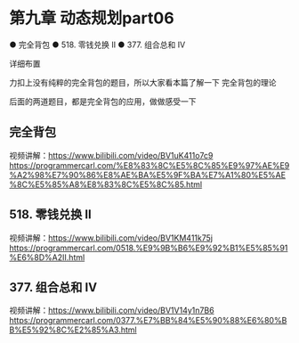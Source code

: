# 第九章 动态规划part06
● 完全背包
● 518. 零钱兑换 II 
● 377. 组合总和 Ⅳ  

  详细布置 

力扣上没有纯粹的完全背包的题目，所以大家看本篇了解一下 完全背包的理论 

后面的两道题目，都是完全背包的应用，做做感受一下 

## 完全背包 
视频讲解：https://www.bilibili.com/video/BV1uK411o7c9
https://programmercarl.com/%E8%83%8C%E5%8C%85%E9%97%AE%E9%A2%98%E7%90%86%E8%AE%BA%E5%9F%BA%E7%A1%80%E5%AE%8C%E5%85%A8%E8%83%8C%E5%8C%85.html   

## 518. 零钱兑换 II  
视频讲解：https://www.bilibili.com/video/BV1KM411k75j
https://programmercarl.com/0518.%E9%9B%B6%E9%92%B1%E5%85%91%E6%8D%A2II.html  

## 377. 组合总和 Ⅳ  
视频讲解：https://www.bilibili.com/video/BV1V14y1n7B6
https://programmercarl.com/0377.%E7%BB%84%E5%90%88%E6%80%BB%E5%92%8C%E2%85%A3.html
